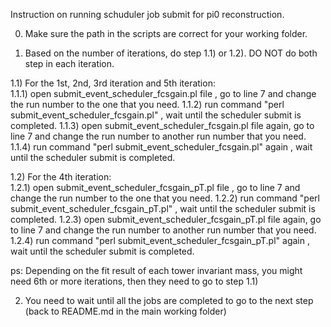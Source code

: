Instruction on running schuduler job submit for pi0 reconstruction.

0) Make sure the path in the scripts are correct for your working folder.

1) Based on the number of iterations, do step 1.1) or 1.2). DO NOT do both step in each iteration.

1.1) For the 1st, 2nd, 3rd iteration and 5th iteration:  
	 1.1.1) open submit_event_scheduler_fcsgain.pl file , go to line 7 and change the run number to the one that you need.
	 1.1.2) run command "perl submit_event_scheduler_fcsgain.pl" , wait until the scheduler submit is completed.
	 1.1.3) open submit_event_scheduler_fcsgain.pl file again, go to line 7 and change the run number to another run number that you need.
	 1.1.4) run command "perl submit_event_scheduler_fcsgain.pl" again , wait until the scheduler submit is completed.

1.2) For the 4th iteration:  
	 1.2.1) open submit_event_scheduler_fcsgain_pT.pl file , go to line 7 and change the run number to the one that you need.
	 1.2.2) run command "perl submit_event_scheduler_fcsgain_pT.pl" , wait until the scheduler submit is completed.
	 1.2.3) open submit_event_scheduler_fcsgain_pT.pl file again, go to line 7 and change the run number to another run number that you need.
	 1.2.4) run command "perl submit_event_scheduler_fcsgain_pT.pl" again , wait until the scheduler submit is completed.

ps: Depending on the fit result of each tower invariant mass, you might need 6th or more iterations, then they need to go to step 1.1)


2) You need to wait until all the jobs are completed to go to the next step (back to README.md in the main working folder)






